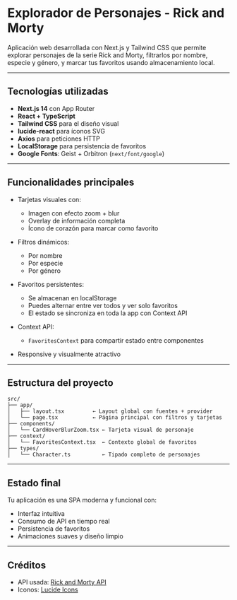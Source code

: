 # Explorador de Personajes - Rick and Morty

Aplicación web desarrollada con Next.js y Tailwind CSS que permite explorar personajes de la serie Rick and Morty, filtrarlos por nombre, especie y género, y marcar tus favoritos usando almacenamiento local.

---

## Tecnologías utilizadas

- **Next.js 14** con App Router
- **React + TypeScript**
- **Tailwind CSS** para el diseño visual
- **lucide-react** para íconos SVG
- **Axios** para peticiones HTTP
- **LocalStorage** para persistencia de favoritos
- **Google Fonts**: Geist + Orbitron (`next/font/google`)

---

## Funcionalidades principales

- Tarjetas visuales con:
  - Imagen con efecto zoom + blur
  - Overlay de información completa
  - Ícono de corazón para marcar como favorito

- Filtros dinámicos:
  - Por nombre
  - Por especie
  - Por género

- Favoritos persistentes:
  - Se almacenan en localStorage
  - Puedes alternar entre ver todos y ver solo favoritos
  - El estado se sincroniza en toda la app con Context API

- Context API:
  - `FavoritesContext` para compartir estado entre componentes

- Responsive y visualmente atractivo

---

## Estructura del proyecto

```
src/
├── app/
│   ├── layout.tsx         ← Layout global con fuentes + provider
│   └── page.tsx           ← Página principal con filtros y tarjetas
├── components/
│   └── CardHoverBlurZoom.tsx ← Tarjeta visual de personaje
├── context/
│   └── FavoritesContext.tsx  ← Contexto global de favoritos
├── types/
│   └── Character.ts          ← Tipado completo de personajes
```

---

## Estado final

Tu aplicación es una SPA moderna y funcional con:
- Interfaz intuitiva
- Consumo de API en tiempo real
- Persistencia de favoritos
- Animaciones suaves y diseño limpio

---

## Créditos

- API usada: [Rick and Morty API](https://rickandmortyapi.com/)
- Iconos: [Lucide Icons](https://lucide.dev/icons/heart)